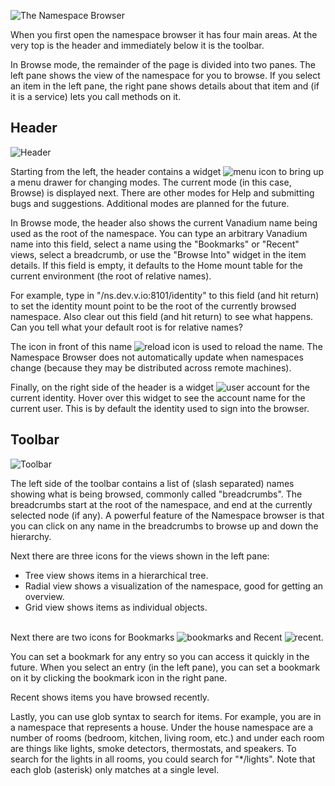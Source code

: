 ![The Namespace Browser](helpimg/views.png)

When you first open the namespace browser it has four main areas.
At the very top is the header and immediately below it is the toolbar.

In Browse mode, the remainder of the page is divided into two panes.
The left pane shows the view of the namespace for you to browse.
If you select an item in the left pane, the right pane shows details
about that item and (if it is a service) lets you call methods on it.

Header
------

![Header](helpimg/header.png)

Starting from the left, the header contains a widget
![menu icon](helpimg/menuicon.png)
to bring up a menu drawer for changing modes.
The current mode (in this case, Browse) is displayed next.
There are other modes for Help and submitting bugs and suggestions.
Additional modes are planned for the future.

In Browse mode, the header also shows the current Vanadium name being used
as the root of the namespace.
You can type an arbitrary Vanadium name into this field, select a name
using the "Bookmarks" or "Recent" views, select a breadcrumb, or use
the "Browse Into" widget in the item details. If this field is empty,
it defaults to the Home mount table for the current environment
(the root of relative names).

For example, type in "/ns.dev.v.io:8101/identity" to this field (and hit return)
to set the identity mount point to be the root of the currently browsed namespace.
Also clear out this field (and hit return) to see what happens.
Can you tell what your default root is for relative names?

The icon in front of this name
![reload icon](helpimg/reload.png)
is used to reload the name.
The Namespace Browser does not automatically update when namespaces
change (because they may be distributed across remote machines).

Finally, on the right side of the header is a widget
![user account](helpimg/usericon.png)
for the current identity.
Hover over this widget to see the account name for the current user.
This is by default the identity used to sign into the browser.

Toolbar
-------

![Toolbar](helpimg/toolbar.png)

The left side of the toolbar contains a list of (slash separated) names showing
what is being browsed, commonly called "breadcrumbs".
The breadcrumbs start at the root of the namespace, and end at the currently
selected node (if any).
A powerful feature of the Namespace browser is that you can click on any
name in the breadcrumbs to browse up and down the hierarchy.

Next there are three icons for the views shown in the left pane:
* Tree view shows items in a hierarchical tree.
* Radial view shows a visualization of the namespace,
good for getting an overview.
* Grid view shows items as individual objects.
<br /><br />

Next there are two icons for Bookmarks
![bookmarks](helpimg/bookmarks.png)
and Recent
![recent](helpimg/recent.png).

You can set a bookmark for any entry so you can access it quickly in the future.
When you select an entry (in the left pane),
you can set a bookmark on it by clicking the bookmark icon in the right pane.

Recent shows items you have browsed recently.

Lastly, you can use glob syntax to search for items.
For example, you are in a namespace that represents a house.
Under the house namespace are a number of rooms
(bedroom, kitchen, living room, etc.) and under each room are things like
lights, smoke detectors, thermostats, and speakers.
To search for the lights in all rooms, you could search for "*/lights".
Note that each glob (asterisk) only matches at a single level.
<p>&nbsp;</p>

